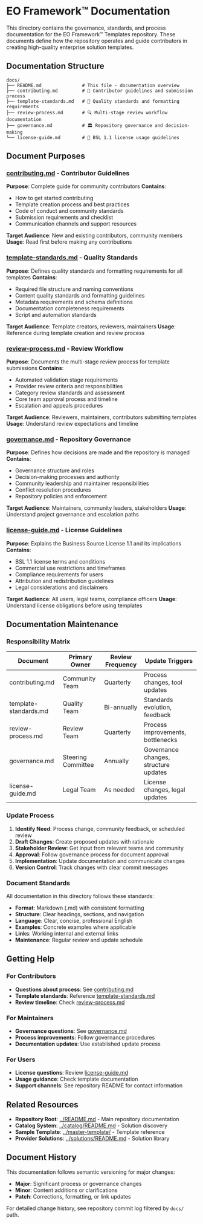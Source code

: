 # EO Framework™ Documentation

This directory contains the governance, standards, and process documentation for the EO Framework™ Templates repository. These documents define how the repository operates and guide contributors in creating high-quality enterprise solution templates.

## Documentation Structure

```
docs/
├── README.md               # This file - documentation overview
├── contributing.md         # 🤝 Contributor guidelines and submission process
├── template-standards.md   # 📏 Quality standards and formatting requirements  
├── review-process.md       # 🔍 Multi-stage review workflow documentation
├── governance.md           # 🏛️ Repository governance and decision-making
└── license-guide.md        # 📄 BSL 1.1 license usage guidelines
```

## Document Purposes

### [contributing.md](contributing.md) - Contributor Guidelines
**Purpose**: Complete guide for community contributors
**Contains**:
- How to get started contributing
- Template creation process and best practices
- Code of conduct and community standards
- Submission requirements and checklist
- Communication channels and support resources

**Target Audience**: New and existing contributors, community members
**Usage**: Read first before making any contributions

### [template-standards.md](template-standards.md) - Quality Standards
**Purpose**: Defines quality standards and formatting requirements for all templates
**Contains**:
- Required file structure and naming conventions
- Content quality standards and formatting guidelines
- Metadata requirements and schema definitions
- Documentation completeness requirements
- Script and automation standards

**Target Audience**: Template creators, reviewers, maintainers
**Usage**: Reference during template creation and review process

### [review-process.md](review-process.md) - Review Workflow
**Purpose**: Documents the multi-stage review process for template submissions
**Contains**:
- Automated validation stage requirements
- Provider review criteria and responsibilities
- Category review standards and assessment
- Core team approval process and timeline
- Escalation and appeals procedures

**Target Audience**: Reviewers, maintainers, contributors submitting templates
**Usage**: Understand review expectations and timeline

### [governance.md](governance.md) - Repository Governance
**Purpose**: Defines how decisions are made and the repository is managed
**Contains**:
- Governance structure and roles
- Decision-making processes and authority
- Community leadership and maintainer responsibilities
- Conflict resolution procedures
- Repository policies and enforcement

**Target Audience**: Maintainers, community leaders, stakeholders
**Usage**: Understand project governance and escalation paths

### [license-guide.md](license-guide.md) - License Guidelines
**Purpose**: Explains the Business Source License 1.1 and its implications
**Contains**:
- BSL 1.1 license terms and conditions
- Commercial use restrictions and timeframes
- Compliance requirements for users
- Attribution and redistribution guidelines
- Legal considerations and disclaimers

**Target Audience**: All users, legal teams, compliance officers
**Usage**: Understand license obligations before using templates

## Documentation Maintenance

### Responsibility Matrix

| Document | Primary Owner | Review Frequency | Update Triggers |
|----------|--------------|------------------|-----------------|
| contributing.md | Community Team | Quarterly | Process changes, tool updates |
| template-standards.md | Quality Team | Bi-annually | Standards evolution, feedback |
| review-process.md | Review Team | Quarterly | Process improvements, bottlenecks |
| governance.md | Steering Committee | Annually | Governance changes, structure updates |
| license-guide.md | Legal Team | As needed | License changes, legal updates |

### Update Process

1. **Identify Need**: Process change, community feedback, or scheduled review
2. **Draft Changes**: Create proposed updates with rationale
3. **Stakeholder Review**: Get input from relevant teams and community
4. **Approval**: Follow governance process for document approval
5. **Implementation**: Update documentation and communicate changes
6. **Version Control**: Track changes with clear commit messages

### Document Standards

All documentation in this directory follows these standards:

- **Format**: Markdown (.md) with consistent formatting
- **Structure**: Clear headings, sections, and navigation
- **Language**: Clear, concise, professional English
- **Examples**: Concrete examples where applicable
- **Links**: Working internal and external links
- **Maintenance**: Regular review and update schedule

## Getting Help

### For Contributors
- **Questions about process**: See [contributing.md](contributing.md)
- **Template standards**: Reference [template-standards.md](template-standards.md)
- **Review timeline**: Check [review-process.md](review-process.md)

### For Maintainers
- **Governance questions**: See [governance.md](governance.md)
- **Process improvements**: Follow governance procedures
- **Documentation updates**: Use established update process

### For Users
- **License questions**: Review [license-guide.md](license-guide.md)
- **Usage guidance**: Check template documentation
- **Support channels**: See repository README for contact information

## Related Resources

- **Repository Root**: [../README.md](../README.md) - Main repository documentation
- **Catalog System**: [../catalog/README.md](../catalog/README.md) - Solution discovery
- **Sample Template**: [../master-template/](../master-template/) - Template reference
- **Provider Solutions**: [../solutions/README.md](../solutions/README.md) - Solution library

## Document History

This documentation follows semantic versioning for major changes:
- **Major**: Significant process or governance changes
- **Minor**: Content additions or clarifications  
- **Patch**: Corrections, formatting, or link updates

For detailed change history, see repository commit log filtered by `docs/` path.